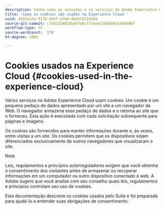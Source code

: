 ```yaml
---
description: Saiba como as soluções e os serviços da Adobe Experience Cloud usam cookies.
title: 'Como os cookies são usados na Experience Cloud '
uuid: 4255a13a-917b-4b5f-a7d4-4b2e7521d189
source-git-commit: c7ed1324015beb7ebcf7a4ee21b05601e36e608f
workflow-type: ht
source-wordcount: '174'
ht-degree: 100%

---
```



# Cookies usados na Experience Cloud {#cookies-used-in-the-experience-cloud}

Vários serviços na Adobe Experience Cloud usam cookies. Um cookie é um pequeno pedaço de dados apresentado por um site a um navegador da Web. O navegador armazena esse pedaço de dados e o retorna ao site que o forneceu. Esta ação é executada com cada solicitação subsequente para páginas e imagens.

Os cookies são fornecidos para manter informações durante e, às vezes, entre visitas a um site. Os cookies permitem que os dispositivos sejam diferenciados exclusivamente de outros navegadores que visualizaram o site.

>[!NOTE]
>
>Leis, regulamentos e princípios autorreguladores exigem que você obtenha o consentimento dos visitantes antes de armazenar ou recuperar informações em um computador ou outro dispositivo conectado à web. A Adobe sugere que você analise com seu conselho quais leis, regulamentos e princípios controlam seu uso de cookies.

Esta documentação descreve os cookies usados pelo Suite e foi preparada para ajudá-lo a entender suas obrigações de consentimento.

